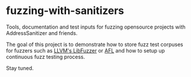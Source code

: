 # fuzzing-with-sanitizers
Tools, documentation and test inputs for fuzzing opensource projects with AddressSanitizer and friends.

The goal of this project is to demonstrate how to store fuzz test corpuses
for fuzzers such as [LLVM's LibFuzzer](http://llvm.org/docs/LibFuzzer.html)
or [AFL](http://lcamtuf.coredump.cx/afl/) and how to setup up continuous fuzz testing process.

Stay tuned.

